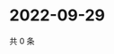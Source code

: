 # 2022-09-29

共 0 条

<!-- BEGIN WEIBO -->
<!-- 最后更新时间 Thu Sep 29 2022 14:08:13 GMT+0800 (China Standard Time) -->

<!-- END WEIBO -->
